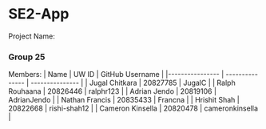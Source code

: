 # SE2-App

Project Name:

### Group 25

Members:
| Name | UW ID | GitHub Username |
|---------------- | --------------- | --------------- |
| Jugal Chitkara | 20827785 | JugalC |
| Ralph Rouhaana | 20826446 | ralphr123 |
| Adrian Jendo | 20819106 | AdrianJendo |
| Nathan Francis | 20835433 | Francna |
| Hrishit Shah | 20822668 | rishi-shah12 |
| Cameron Kinsella | 20820478 | cameronkinsella |
